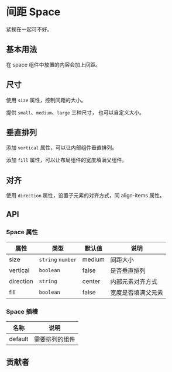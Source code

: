 # 间距 Space
紧挨在一起可不好。


## 基本用法
在 space 组件中放置的内容会加上间距。
<demo src="./src/space/basic.vue"/>


## 尺寸
使用 `size` 属性，控制间距的大小。

提供 `small`、`medium`、`large` 三种尺寸， 也可以自定义大小。
<demo src="./src/space/size.vue"/>


## 垂直排列
添加 `vertical` 属性，可以让内部组件垂直排列。

添加 `fill` 属性，可以让布局组件的宽度填满父组件。
<demo src="./src/space/vertical.vue"/>


## 对齐
使用 `direction` 属性，设置子元素的对齐方式，同 <q-link href=https://developer.mozilla.org/zh-CN/docs/Web/CSS/align-items icon>align-items</q-link> 属性。
<demo src="./src/space/direction.vue"/>


## API

### Space 属性
| 属性 | 类型 | 默认值 | 说明 |
| --- | --- | --- | --- |
| size | `string` `number` | medium | 间距大小 |
| vertical | `boolean` | false | 是否垂直排列 |
| direction | `string` | center | 内部元素对齐方式 |
| fill | `boolean` | false | 宽度是否填满父元素 |

### Space 插槽
| 名称 | 说明 |
| --- | --- |
| default | 需要排列的组件 |

## 贡献者
<member></member>
